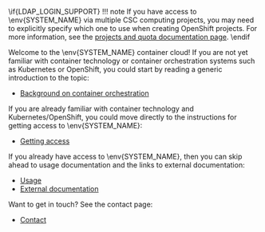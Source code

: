 \if{LDAP_LOGIN_SUPPORT}
!!! note
    If you have access to \env{SYSTEM_NAME} via multiple CSC computing
    projects, you may need to explicitly specify which one to use when
    creating OpenShift projects. For more information, see the [projects and
    quota documentation page](/usage/projects_and_quota).
\endif

Welcome to the \env{SYSTEM_NAME} container cloud! If you are not yet
familiar with container technology or container orchestration systems such as
Kubernetes or OpenShift, you could start by reading a generic introduction to
the topic:

  * [Background on container orchestration](/introduction/background/)

If you are already familiar with container technology and Kubernetes/OpenShift,
you could move directly to the instructions for getting access to \env{SYSTEM_NAME}:

  * [Getting access](/introduction/access/)

If you already have access to \env{SYSTEM_NAME}, then you can skip ahead to usage
documentation and the links to external documentation:

  * [Usage](/usage/getting_started/)
  * [External documentation](/ext_docs/)

Want to get in touch? See the contact page:

  * [Contact](/contact/)
